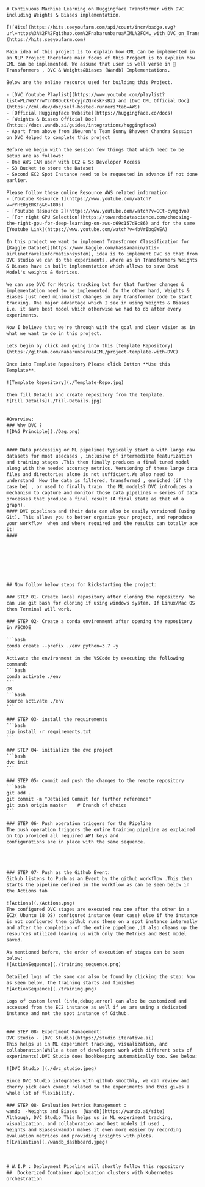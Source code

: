     # Continuous Machine Learning on Huggingface Transformer with DVC including Weights & Biases implementation.

    [![Hits](https://hits.seeyoufarm.com/api/count/incr/badge.svg?url=https%3A%2F%2Fgithub.com%2FnabarunbaruaAIML%2FCML_with_DVC_on_Transformer_NLP&count_bg=%2379C83D&title_bg=%23555555&icon=&icon_color=%23E7E7E7&title=hits&edge_flat=false)](https://hits.seeyoufarm.com)

    Main idea of this project is to explain how CML can be implemented in an NLP Project therefore main focus of this Project is to explain how CML can be implemented. We assume that user is well verse in 🤗 Transformers , DVC & Weights&Biases (Wandb) Implementations.

    Below are the online resource used for building this Project.

    - [DVC Youtube Playlist](https://www.youtube.com/playlist?list=PL7WG7YrwYcnDBDuCkFbcyjnZQrdskFsBz) and [DVC CML Official Doc](https://cml.dev/doc/self-hosted-runners?tab=AWS)
    - [Official Huggingface Website](https://huggingface.co/docs)
    - [Weights & Biases Official Doc](https://docs.wandb.ai/guides/integrations/huggingface)
    - Apart from above from iNeuron's Team Sunny Bhaveen Chandra Session on DVC Helped to complete this project

    Before we begin with the session few things that which need to be setup are as follows:
    - One AWS IAM user with EC2 & S3 Developer Access 
    - S3 Bucket to store the Dataset
    - Second EC2 Spot Instance need to be requested in advance if not done earlier.

    Please follow these online Resource AWS related information
    - [Youtube Resource 1](https://www.youtube.com/watch?v=rYHt0gtRKFg&t=180s)
    - [Youtube Resource 2](https://www.youtube.com/watch?v=GCt-cymgdvo)
    - [For right GPU Selection](https://towardsdatascience.com/choosing-the-right-gpu-for-deep-learning-on-aws-d69c157d8c86) and for the same [Youtube Link](https://www.youtube.com/watch?v=4bVrIbgGWEA)

    In this project we want to implement Transformer Classification for [Kaggle Dataset](https://www.kaggle.com/hassanamin/atis-airlinetravelinformationsystem), idea is to implement DVC so that from DVC studio we can do the experiments, where as in Transformers Weights & Biases have in built implementation which allows to save Best Model's weights & Metrices. 

    We can use DVC for Metric tracking but for that further changes & implementation need to be implemented. On the other hand, Weights & Biases just need minimalist changes in any transformer code to start tracking. One major advantage which I see in using Weights & Biases i.e. it save best model which otherwise we had to do after every experiments.

    Now I believe that we're through with the goal and clear vision as in what we want to do in this project. 

    Lets begin by click and going into this [Template Repository](https://github.com/nabarunbaruaAIML/project-template-with-DVC) 

    Once into Template Repository Please click Button **Use this Template**.

    ![Template Repository](./Template-Repo.jpg)

    then fill Details and create repository from the template.
    ![Fill Details](./Fill-Details.jpg)


    #Overview:
    ### Why DVC ?
    ![DAG Principle](./Dag.png)


    #### Data processing or ML pipelines typically start a with large raw datasets for most usecases , inclusive of intermediate featurization and training stages .This then finally produces a final tuned model along with the needed accuracy metrics. Versioning of these large data files and directories alone is not sufficient.We also need to understand  How the data is filtered, transformed , enriched (if the case be) , or used to finally train  the ML models? DVC introduces a mechanism to capture and monitor those data pipelines — series of data processes that produce a final result (A final state as that of a graph).
    #### DVC pipelines and their data can also be easily versioned (using Git). This allows you to better organize your project, and reproduce your workflow  when and where required and the results can totally ace it!
    ####







    ## Now follow below steps for kickstarting the project:

    ### STEP 01- Create local repository after cloning the repository. We can use git bash for cloning if using windows system. If Linux/Mac OS then Terminal will work.

    ### STEP 02- Create a conda environment after opening the repository in VSCODE

    ```bash
    conda create --prefix ./env python=3.7 -y
    ```
    Activate the environment in the VSCode by executing the following command:
    ```bash
    conda activate ./env
    ```
    OR
    ```bash
    source activate ./env
    ```

    ### STEP 03- install the requirements
    ```bash
    pip install -r requirements.txt
    ```

    ### STEP 04- initialize the dvc project
    ```bash
    dvc init
    ```

    ### STEP 05- commit and push the changes to the remote repository
    ```bash
    git add .
    git commit -m "Detailed Commit for further reference"
    git push origin master    # Branch of choice
    ```

    ### STEP 06- Push operation triggers for the Pipeline
    The push operation triggers the entire training pipeline as explained on top provided all required API keys and 
    configurations are in place with the same sequence.




    ### STEP 07- Push as the Github Event: 
    Github listens to Push as an Event by the github workflow .This then starts the pipeline defined in the workflow as can be seen below in the Actions tab

    ![Actions](./Actions.png)
    The configured DVC stages are executed now one after the other in a EC2( Ubuntu 18 OS) configured instance (our case) else if the instance is not configured then github runs these on a spot instance internally and after the completion of the entire pipeline ,it also cleans up the resources utilized leaving us with only the Metrics and Best model saved.

    As mentioned before, the order of execution of stages can be seen below:
    ![ActionSequence](./training_sequence.png)

    Detailed logs of the same can also be found by clicking the step: Now as seen below, the training starts and finishes
    ![ActionSequence](./training.png)

    Logs of custom level (info,debug,error) can also be customized and accessed from the EC2 instance as well if we are using a dedicated instance and not the spot instance of Github.


    ### STEP 08- Experiment Management:
    DVC Studio - [DVC Studio](https://studio.iterative.ai)
    This helps us in ML experiment tracking, visualization, and collaboration(While a team of developers work with different sets of experiments).DVC Studio does bookkeeping automatically too. See below: 

    ![DVC Studio ](./dvc_studio.jpeg)

    Since DVC Studio integrates with github smoothly, we can review and cherry pick each commit related to the experiments and this gives a whole lot of flexibility.

    ### STEP 08- Evaluation Metrics Management :
    wandb  -Weights and Biases  [Wandb](https://wandb.ai/site)
    Although, DVC Studio This helps us in ML experiment tracking, visualization, and collaboration and best models if used ,
    Weights and Biases(wandb) makes it even more easier by recording evaluation metrices and providing insights with plots.
    ![Evaluation](./wandb_dashboard.jpeg)



    # W.I.P : Deployment Pipeline will shortly follow this repository
    ##  Dockerized Container Application clusters with Kubernetes orchestration 



